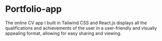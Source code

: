 # Portfolio-app
The online CV app I built in Tailwind CSS and React.js displays all the qualifications and achievements of the user in a user-friendly and visually appealing format, allowing for easy sharing and viewing.
